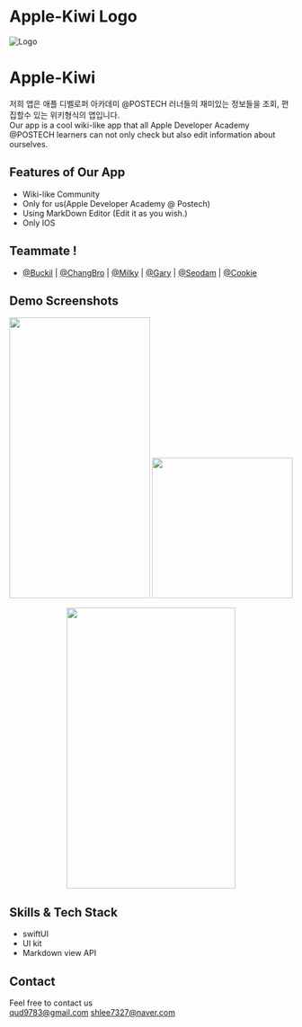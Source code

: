 # Apple-Kiwi Logo
![Logo](https://user-images.githubusercontent.com/77095328/163667084-44008861-fbf8-417f-876f-5a75aa858f02.png)



# Apple-Kiwi 

 저희 앱은 애플 디벨로퍼 아카데미 @POSTECH 러너들의 재미있는 정보들을 조회, 편집할수 있는 위키형식의 앱입니다.<br> Our app is a cool wiki-like app that all Apple Developer Academy @POSTECH learners can not only check but also edit information about ourselves.

## Features of Our App

- Wiki-like Community
- Only for us(Apple Developer Academy @ Postech)
- Using MarkDown Editor (Edit it as you wish.)
- Only IOS


## Teammate !

- [@Buckil](https://github.com/Byeongsoo-Min) | [@ChangBro](https://github.com/LeeChangHyeong) | [@Milky](https://github.com/Hyogyong) | [@Gary](https://github.com/Anti9uA) | [@Seodam](https://github.com/seodam-hst) | [@Cookie](https://github.com/mycookie1)



## Demo Screenshots
<p align = "center">
<img src= https://user-images.githubusercontent.com/77095328/163667860-10c2bf33-9d7b-436e-958e-09fae25cc9c0.jpeg width="250" height="500">

<img src= https://user-images.githubusercontent.com/77095328/163667866-f11a2f78-90ca-47d4-ad3e-03abee3fd8ce.jpeg width = "250">
</p>
<p align="center">
<img src =https://user-images.githubusercontent.com/77095328/163667871-d84b8dac-ddba-4b2a-9bf1-d1fbbab29deb.jpeg width = "300" height="500">
</p>




## Skills & Tech Stack
* swiftUI
* UI kit
* Markdown view API

## Contact
Feel free to contact us <br>
qud9783@gmail.com
shlee7327@naver.com
